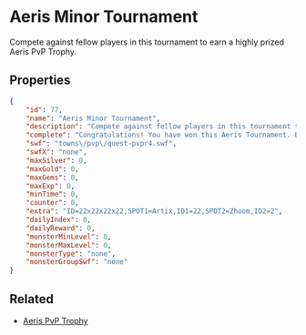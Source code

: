 # Aeris Minor Tournament

Compete against fellow players in this tournament to earn a highly prized Aeris PvP Trophy.

## Properties

```json
{
    "id": 77,
    "name": "Aeris Minor Tournament",
    "description": "Compete against fellow players in this tournament to earn a highly prized Aeris PvP Trophy.",
    "complete": "Congratulations! You have won this Aeris Tournament. Below, a crowd of enthusiastic fans goes cheers for you as you prepare to receive your Aeris PvP Trophy.",
    "swf": "towns\/pvp\/quest-pvpr4.swf",
    "swfX": "none",
    "maxSilver": 0,
    "maxGold": 0,
    "maxGems": 0,
    "maxExp": 0,
    "minTime": 0,
    "counter": 0,
    "extra": "ID=22x22x22x22,SPOT1=Artix,ID1=22,SPOT2=Zhoom,ID2=2",
    "dailyIndex": 0,
    "dailyReward": 0,
    "monsterMinLevel": 0,
    "monsterMaxLevel": 0,
    "monsterType": "none",
    "monsterGroupSwf": "none"
}
```

## Related

- [Aeris PvP Trophy](../items/586-aeris-pvp-trophy.md)

